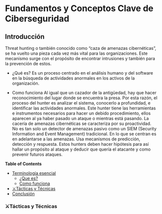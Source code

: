 # Fundamentos y Conceptos Clave de Ciberseguridad
## Introducción
Threat hunting o también conocido como “caza de amenazas cibernéticas”, se ha vuelto una pieza cada vez más vital para las organizaciones. Este mecanismo surge con el propósito de encontrar intrusiones y también para la prevención de estos.

- ¿Qué es?
Es un proceso centrado en el análisis humano y del software en la búsqueda de actividades anormales en los activos de la organización.

- Como funciona
Al igual que un cazador de la antigüedad, hay que hacer reconocimiento del lugar donde se encuentra la presa. Por esta razón, el proceso del hunter es analizar el sistema, conocerlo a profundidad, e identificar las actividades anormales.
Este hunter tiene las herramientas e instrumentos necesarios para hacer un debido procedimiento, ellos aparecen al ya haber pasado un ataque o mientras está pasando.
La cacería de amenazas cibernéticas se caracteriza por su proactividad. No es tan solo un detector de amenazas pasivo como un SIEM (Security Information and Event Management) tradicional. 
En lo que se centran es en adelantarse a las amenazas. Usa mecanismos de predicción, detección y respuesta.
Estos hunters deben hacer hipótesis para así hallar un propósito al ataque y deducir que quería el atacante y como prevenir futuros ataques.

**Table of Contents**

  <!-- TOC -->
- [Terminología esencial](#Introducción)
    - [¿Que es?](#¿Qué-es?)
    - [Como funciona](Como-funciona)
- [⚔️Tácticas y Técnicas](#Tácticas-y-Técnicas)
- [Conclusión](#conclusión)
<!-- /TOC -->

### ⚔️Tácticas y Técnicas
